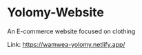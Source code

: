 # Yolomy-Website
An E-commerce website focused on clothing

Link: https://wamwea-yolomy.netlify.app/
